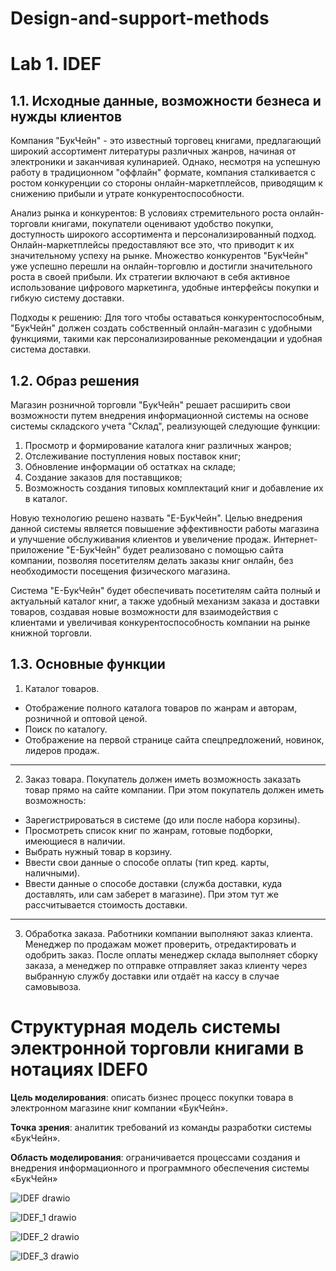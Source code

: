 # Design-and-support-methods
# Lab 1. IDEF

## 1.1. Исходные данные, возможности безнеса и нужды клиентов
Компания "БукЧейн" - это известный торговец книгами, предлагающий широкий ассортимент литературы различных жанров, начиная от электроники и заканчивая кулинарией. Однако, несмотря на успешную работу в традиционном "оффлайн" формате, компания сталкивается с ростом конкуренции со стороны онлайн-маркетплейсов, приводящим к снижению прибыли и утрате конкурентоспособности.

Анализ рынка и конкурентов: В условиях стремительного роста онлайн-торговли книгами, покупатели оценивают удобство покупки, доступность широкого ассортимента и персонализированный подход. Онлайн-маркетплейсы предоставляют все это, что приводит к их значительному успеху на рынке. Множество конкурентов "БукЧейн" уже успешно перешли на онлайн-торговлю и достигли значительного роста в своей прибыли. Их стратегии включают в себя активное использование цифрового маркетинга, удобные интерфейсы покупки и гибкую систему доставки.

Подходы к решению: Для того чтобы оставаться конкурентоспособным, "БукЧейн" должен создать собственный онлайн-магазин с удобными функциями, такими как персонализированные рекомендации и удобная система доставки.

## 1.2. Образ решения

Магазин розничной торговли "БукЧейн" решает расширить свои возможности путем внедрения информационной системы на основе системы складского учета "Склад", реализующей следующие функции:

1. Просмотр и формирование каталога книг различных жанров;
2. Отслеживание поступления новых поставок книг;
3. Обновление информации об остатках на складе;
4. Создание заказов для поставщиков;
5. Возможность создания типовых комплектаций книг и добавление их в каталог.

Новую технологию решено назвать "Е-БукЧейн". Целью внедрения данной системы является повышение эффективности работы магазина и улучшение обслуживания клиентов и увеличение продаж. Интернет-приложение "Е-БукЧейн" будет реализовано с помощью сайта компании, позволяя посетителям делать заказы книг онлайн, без необходимости посещения физического магазина.

Система "Е-БукЧейн" будет обеспечивать посетителям сайта полный и актуальный каталог книг, а также удобный механизм заказа и доставки товаров, создавая новые возможности для взаимодействия с клиентами и увеличивая конкурентоспособность компании на рынке книжной торговли.

## 1.3. Основные функции

1. Каталог товаров.
* Отображение полного каталога товаров по жанрам и авторам, розничной и оптовой ценой.
* Поиск по каталогу.
* Отображение на первой странице сайта спецпредложений, новинок, лидеров продаж.
-------------

2. Заказ товара. Покупатель должен иметь возможность заказать товар прямо на сайте компании. При этом покупатель должен иметь возможность:
* Зарегистрироваться в системе (до или после набора корзины).
* Просмотреть список книг по жанрам, готовые подборки, имеющиеся в наличии.
* Выбрать нужный товар в корзину.
* Ввести свои данные о способе оплаты (тип кред. карты, наличными).
* Ввести данные о способе доставки (служба доставки, куда доставлять, или сам заберет в магазине). При этом тут же рассчитывается стоимость доставки.
----------------
3. Обработка заказа. Работники компании выполняют заказ клиента. Менеджер по продажам
может проверить, отредактировать и одобрить заказ. После оплаты менеджер склада
выполняет сборку заказа, а менеджер по отправке отправляет заказ клиенту через выбранную
службу доставки или отдаёт на кассу в случае самовывоза.

# Структурная модель системы электронной торговли книгами в нотациях IDEF0

**Цель моделирования**: описать бизнес процесс покупки товара в электронном магазине
книг компании «БукЧейн».

**Точка зрения**: аналитик требований из команды разработки системы «БукЧейн».

**Область моделирования**: ограничивается процессами создания и внедрения
информационного и программного обеспечения системы «БукЧейн»

![IDEF drawio](https://github.com/DekartVan/Design-and-support-methods/assets/60447026/4e5bd00a-0e27-4230-8109-57fc9be30183)

![IDEF_1 drawio](https://github.com/DekartVan/Design-and-support-methods/assets/60447026/45f4b457-9d6e-45d0-a385-b4a0105b4e0a)

![IDEF_2 drawio](https://github.com/DekartVan/Design-and-support-methods/assets/60447026/0564b81d-3518-4c71-a750-01417195532e)

![IDEF_3 drawio](https://github.com/DekartVan/Design-and-support-methods/assets/60447026/139cbd00-24de-4abf-81b6-f2ae9c586ce6)



